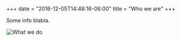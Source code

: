 +++
date = "2016-12-05T14:48:16-06:00"
title = "Who we are"
+++

Some info blabla.

![What we do](/media/group.png)
